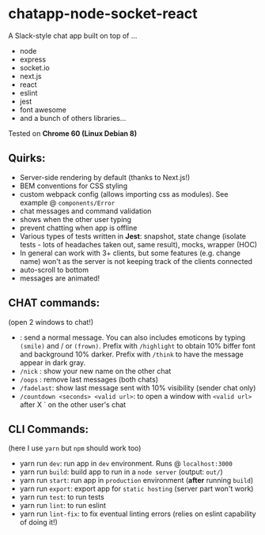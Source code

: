 # chatapp-node-socket-react
A Slack-style chat app built on top of ...
- node
- express
- socket.io
- next.js
- react
- eslint
- jest
- font awesome
- and a bunch of others libraries...

Tested on **Chrome 60 (Linux Debian 8)**

## Quirks:
- Server-side rendering by default (thanks to Next.js!)
- BEM conventions for CSS styling
- custom webpack config (allows importing css as modules). See example @ `components/Error`
- chat messages and command validation
- shows when the other user typing
- prevent chatting when app is offline
- Various types of tests written in **Jest**: snapshot, state change (isolate tests - lots of headaches taken out, same result), mocks, wrapper (HOC)
- In general can work with 3+ clients, but some features (e.g. change name) won't as the server is not keeping track of the clients connected
- auto-scroll to bottom
- messages are animated!

## CHAT commands:
(open 2 windows to chat!)

- <message>: send a normal message. You can also includes emoticons by typing `(smile)` and / or `(frown)`. Prefix with `/highlight` to obtain 10% biffer font and background 10% darker. Prefix with `/think` to have the message appear in dark gray.
- `/nick` <name>: show your new name on the other chat
- `/oops` : remove last messages (both chats)
- `/fadelast`: show last message sent with 10% visibility (sender chat only)
- `/countdown <seconds> <valid url>`: to open a window with `<valid url>` after X `<seconds> on the other user's chat

## CLI Commands:
(here I use `yarn` but `npm` should work too)

- yarn run `dev`: run app in `dev` environment. Runs @ `localhost:3000`
- yarn run `build`: build app to run in a `node server` (output: `out/`)
- yarn run `start`: run app in `production` environment (**after** running `build`)
- yarn run `export`: export app for `static hosting` (server part won't work)
- yarn run `test`: to run tests
- yarn run `lint`: to run eslint
- yarn run `lint-fix`: to fix eventual linting errors (relies on eslint capability of doing it!)


